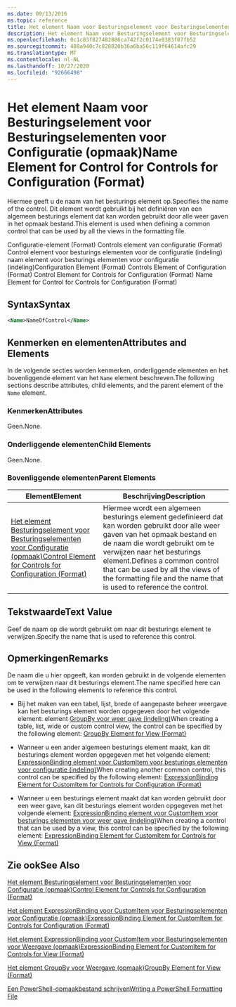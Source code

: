 ```yaml
---
ms.date: 09/13/2016
ms.topic: reference
title: Het element Naam voor Besturingselement voor Besturingselementen voor Configuratie (opmaak)
description: Het element Naam voor Besturingselement voor Besturingselementen voor Configuratie (opmaak)
ms.openlocfilehash: 0c1c83f827482886ca742f2c0174e8383f87fb52
ms.sourcegitcommit: 488a940c7c828820b36a6ba56c119f64614afc29
ms.translationtype: MT
ms.contentlocale: nl-NL
ms.lasthandoff: 10/27/2020
ms.locfileid: "92666498"
---
```

# <a name="name-element-for-control-for-controls-for-configuration-format"></a><span data-ttu-id="1d2f7-103">Het element Naam voor Besturingselement voor Besturingselementen voor Configuratie (opmaak)</span><span class="sxs-lookup"><span data-stu-id="1d2f7-103">Name Element for Control for Controls for Configuration (Format)</span></span>

<span data-ttu-id="1d2f7-104">Hiermee geeft u de naam van het besturings element op.</span><span class="sxs-lookup"><span data-stu-id="1d2f7-104">Specifies the name of the control.</span></span> <span data-ttu-id="1d2f7-105">Dit element wordt gebruikt bij het definiëren van een algemeen besturings element dat kan worden gebruikt door alle weer gaven in het opmaak bestand.</span><span class="sxs-lookup"><span data-stu-id="1d2f7-105">This element is used when defining a common control that can be used by all the views in the formatting file.</span></span>

<span data-ttu-id="1d2f7-106">Configuratie-element (Format) Controls element van configuratie (Format) Control element voor besturings elementen voor de configuratie (indeling) naam element voor besturings elementen voor configuratie (indeling)</span><span class="sxs-lookup"><span data-stu-id="1d2f7-106">Configuration Element (Format) Controls Element of Configuration (Format) Control Element for Controls for Configuration (Format) Name Element for Control for Controls for Configuration (Format)</span></span>

## <a name="syntax"></a><span data-ttu-id="1d2f7-107">Syntax</span><span class="sxs-lookup"><span data-stu-id="1d2f7-107">Syntax</span></span>

```xml
<Name>NameOfControl</Name>

```

## <a name="attributes-and-elements"></a><span data-ttu-id="1d2f7-108">Kenmerken en elementen</span><span class="sxs-lookup"><span data-stu-id="1d2f7-108">Attributes and Elements</span></span>

<span data-ttu-id="1d2f7-109">In de volgende secties worden kenmerken, onderliggende elementen en het bovenliggende element van het `Name` element beschreven.</span><span class="sxs-lookup"><span data-stu-id="1d2f7-109">The following sections describe attributes, child elements, and the parent element of the `Name` element.</span></span>

### <a name="attributes"></a><span data-ttu-id="1d2f7-110">Kenmerken</span><span class="sxs-lookup"><span data-stu-id="1d2f7-110">Attributes</span></span>

<span data-ttu-id="1d2f7-111">Geen.</span><span class="sxs-lookup"><span data-stu-id="1d2f7-111">None.</span></span>

### <a name="child-elements"></a><span data-ttu-id="1d2f7-112">Onderliggende elementen</span><span class="sxs-lookup"><span data-stu-id="1d2f7-112">Child Elements</span></span>

<span data-ttu-id="1d2f7-113">Geen.</span><span class="sxs-lookup"><span data-stu-id="1d2f7-113">None.</span></span>

### <a name="parent-elements"></a><span data-ttu-id="1d2f7-114">Bovenliggende elementen</span><span class="sxs-lookup"><span data-stu-id="1d2f7-114">Parent Elements</span></span>

|<span data-ttu-id="1d2f7-115">Element</span><span class="sxs-lookup"><span data-stu-id="1d2f7-115">Element</span></span>|<span data-ttu-id="1d2f7-116">Beschrijving</span><span class="sxs-lookup"><span data-stu-id="1d2f7-116">Description</span></span>|
|-------------|-----------------|
|[<span data-ttu-id="1d2f7-117">Het element Besturingselement voor Besturingselementen voor Configuratie (opmaak)</span><span class="sxs-lookup"><span data-stu-id="1d2f7-117">Control Element for Controls for Configuration (Format)</span></span>](./control-element-for-controls-for-configuration-format.md)|<span data-ttu-id="1d2f7-118">Hiermee wordt een algemeen besturings element gedefinieerd dat kan worden gebruikt door alle weer gaven van het opmaak bestand en de naam die wordt gebruikt om te verwijzen naar het besturings element.</span><span class="sxs-lookup"><span data-stu-id="1d2f7-118">Defines a common control that can be used by all the views of the formatting file and the name that is used to reference the control.</span></span>|

## <a name="text-value"></a><span data-ttu-id="1d2f7-119">Tekstwaarde</span><span class="sxs-lookup"><span data-stu-id="1d2f7-119">Text Value</span></span>

<span data-ttu-id="1d2f7-120">Geef de naam op die wordt gebruikt om naar dit besturings element te verwijzen.</span><span class="sxs-lookup"><span data-stu-id="1d2f7-120">Specify the name that is used to reference this control.</span></span>

## <a name="remarks"></a><span data-ttu-id="1d2f7-121">Opmerkingen</span><span class="sxs-lookup"><span data-stu-id="1d2f7-121">Remarks</span></span>

<span data-ttu-id="1d2f7-122">De naam die u hier opgeeft, kan worden gebruikt in de volgende elementen om te verwijzen naar dit besturings element.</span><span class="sxs-lookup"><span data-stu-id="1d2f7-122">The name specified here can be used in the following elements to reference this control.</span></span>

- <span data-ttu-id="1d2f7-123">Bij het maken van een tabel, lijst, brede of aangepaste beheer weergave kan het besturings element worden opgegeven door het volgende element: element [GroupBy voor weer gave (indeling)](./groupby-element-for-view-format.md)</span><span class="sxs-lookup"><span data-stu-id="1d2f7-123">When creating a table, list, wide or custom control view, the control can be specified by the following element: [GroupBy Element for View (Format)](./groupby-element-for-view-format.md)</span></span>

- <span data-ttu-id="1d2f7-124">Wanneer u een ander algemeen besturings element maakt, kan dit besturings element worden opgegeven met het volgende element: [ExpressionBinding element voor CustomItem voor besturings elementen voor configuratie (indeling)](./expressionbinding-element-for-customitem-for-controls-for-configuration-format.md)</span><span class="sxs-lookup"><span data-stu-id="1d2f7-124">When creating another common control, this control can be specified by the following element: [ExpressionBinding Element for CustomItem for Controls for Configuration (Format)](./expressionbinding-element-for-customitem-for-controls-for-configuration-format.md)</span></span>

- <span data-ttu-id="1d2f7-125">Wanneer u een besturings element maakt dat kan worden gebruikt door een weer gave, kan dit besturings element worden opgegeven met het volgende element: [ExpressionBinding element voor CustomItem voor besturings elementen voor weer gave (indeling)](./expressionbinding-element-for-customitem-for-controls-for-view-format.md)</span><span class="sxs-lookup"><span data-stu-id="1d2f7-125">When creating a control that can be used by a view, this control can be specified by the following element: [ExpressionBinding Element for CustomItem for Controls for View (Format)](./expressionbinding-element-for-customitem-for-controls-for-view-format.md)</span></span>

## <a name="see-also"></a><span data-ttu-id="1d2f7-126">Zie ook</span><span class="sxs-lookup"><span data-stu-id="1d2f7-126">See Also</span></span>

[<span data-ttu-id="1d2f7-127">Het element Besturingselement voor Besturingselementen voor Configuratie (opmaak)</span><span class="sxs-lookup"><span data-stu-id="1d2f7-127">Control Element for Controls for Configuration (Format)</span></span>](./control-element-for-controls-for-configuration-format.md)

[<span data-ttu-id="1d2f7-128">Het element ExpressionBinding voor CustomItem voor Besturingselementen voor Configuratie (opmaak)</span><span class="sxs-lookup"><span data-stu-id="1d2f7-128">ExpressionBinding Element for CustomItem for Controls for Configuration (Format)</span></span>](./expressionbinding-element-for-customitem-for-controls-for-configuration-format.md)

[<span data-ttu-id="1d2f7-129">Het element ExpressionBinding voor CustomItem voor Besturingselementen voor Weergave (opmaak)</span><span class="sxs-lookup"><span data-stu-id="1d2f7-129">ExpressionBinding Element for CustomItem for Controls for View (Format)</span></span>](./expressionbinding-element-for-customitem-for-controls-for-view-format.md)

[<span data-ttu-id="1d2f7-130">Het element GroupBy voor Weergave (opmaak)</span><span class="sxs-lookup"><span data-stu-id="1d2f7-130">GroupBy Element for View (Format)</span></span>](./groupby-element-for-view-format.md)

[<span data-ttu-id="1d2f7-131">Een PowerShell-opmaakbestand schrijven</span><span class="sxs-lookup"><span data-stu-id="1d2f7-131">Writing a PowerShell Formatting File</span></span>](./writing-a-powershell-formatting-file.md)
